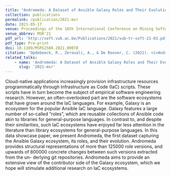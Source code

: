 ```yaml
---
title: "Andromeda: A Dataset of Ansible Galaxy Roles and Their Evolution"
collection: publications
permalink: /publication/2021-msr
date: 2021-05-17
venue: Proceedings of the 18th International Conference on Mining Software Repositories (MSR'21), Data Showcase Track
venue_abbrev: MSR'21
pdf_url: 'http://soft.vub.ac.be/Publications/2021/vub-tr-soft-21-03.pdf'
pdf_type: Pre-print
doi: 10.1109/MSR52588.2021.00078
citation: 'Opdebeeck, R., Zerouali, A., & De Roover, C. (2021). <i>Andromeda: A Dataset of Ansible Galaxy Roles and Their Evolution.</i> In Proceedings of the 18th International Conference on Mining Software Repositories (MSR 2021), Data Showcase Track (pp. 580-584). IEEE.'
related_talks:
    - name: 'Andromeda: A Dataset of Ansible Galaxy Roles and Their Evolution'
      slug: '2021-msr'
---
```

Cloud-native applications increasingly provision infrastructure resources programmatically through Infrastructure as Code (IaC) scripts. These scripts have in turn become the subject of empirical software engineering research. However, an often-overlooked part are the software ecosystems that have grown around the IaC languages. For example, Galaxy is an ecosystem for the popular Ansible IaC language. Galaxy features a large number of so-called “roles”, which are reusable collections of Ansible code akin to libraries for general-purpose languages. In contrast to, and despite their similarities, such IaC ecosystems have enjoyed far less attention in the literature than library ecosystems for general-purpose languages.
In this data showcase paper, we present Andromeda, the first dataset capturing the Ansible Galaxy ecosystem, its roles, and their evolution. Andromeda provides structural representations of more than 125000 role versions, and upwards of 800000 concrete changes between such versions extracted from the un- derlying git repositories. Andromeda aims to provide an extensive view of the contributor side of the Galaxy ecosystem, which we hope will stimulate additional research on IaC ecosystems.
